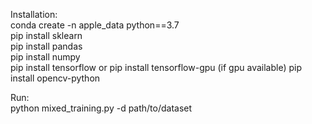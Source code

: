 Installation:  
conda create -n apple_data python==3.7  
pip install sklearn  
pip install pandas  
pip install numpy  
pip install tensorflow or pip install tensorflow-gpu (if gpu available)
pip install opencv-python  



Run:  
python mixed_training.py -d path/to/dataset